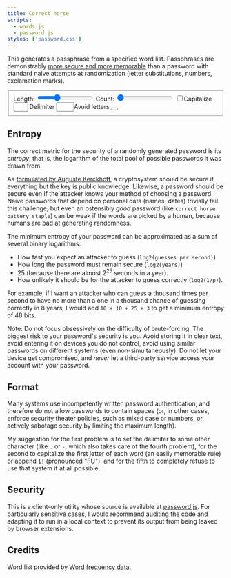 ```yaml
---
title: Correct horse
scripts:
  - words.js
  - password.js
styles: ['password.css']
---
```

This generates a passphrase from a specified word list. Passphrases are
demonstrably [more secure and more memorable](https://xkcd.com/936/) than a password
with standard naive attempts at randomization (letter substitutions, numbers,
exclamation marks).

<fieldset>
<label for="length">Length:</label>
<input id="length" type="range" min="2" max="8" value="4" list="marks" />
<label for="length">Count:</label>
<input id="count" type="range" min="1" max="20" value="1" />
<datalist for="length">
  <option value="2" label="2" />
  <option value="4" label="4" />
  <option value="6" label="6" />
  <option value="8" label="8" />
</datalist>
<input id="cap" type="checkbox" /><label for="cap">Capitalize</label>
<input id="delimiter" type="text" value=" " size="1" />
<label for="delimiter">Delimiter</label>
<input id="avoid" type="text" size="2"><label for="avoid">Avoid letters</label>
<button id="regenerate" type="button" title="Regenerate"><i class="fas fa-sync-alt"></i></button>

</fieldset>

<div id="output" class="box code"></div>

## Entropy

<div id="stats"></div>

The correct metric for the security of a randomly generated password is its
*entropy*, that is, the logarithm of the total pool of possible passwords it
was drawn from.

As [formulated by Auguste Kerckhoff](https://en.wikipedia.org/wiki/Kerckhoffs%27s_principle),
a cryptosystem should be secure if everything but the key is public knowledge.
Likewise, a password should be secure even if the attacker knows your method of
choosing a password. Naive passwords that depend on personal data (names, dates)
trivially fail this challenge, but even an ostensibly *good* password (like `correct
horse battery staple`) can be weak if the words are picked by a human, because
humans are bad at generating randomness.

The minimum entropy of your password can be approximated as a sum of several binary logarithms:

* How fast you expect an attacker to guess (`log2(guesses per second)`)
* How long the password must remain secure (`log2(years)`)
* 25 (because there are almost 2<sup>25</sup> seconds in a year).
* How unlikely it should be for the attacker to guess correctly (`log2(1/p)`).

For example, if I want an attacker who can guess a thousand times per second
to have no more than a one in a thousand chance of guessing correctly in 8 years,
I would add `10 + 10 + 25 + 3` to get a minimum entropy of 48 bits.

Note: Do not focus obsessively on the difficulty of brute-forcing. The biggest risk
to your password's security is you. Avoid storing it in clear text, avoid
entering it on devices you do not control, avoid using similar passwords on different
systems (even non-simultaneously). Do not let your device get compromised, and
*never* let a third-party service access your account with your password.

## Format

Many systems use incompetently written password authentication, and
therefore do not allow passwords to contain spaces (or, in other cases, enforce
security theater policies, such as mixed case or numbers, or actively sabotage
security by limiting the maximum length).

My suggestion for the first problem is to set the delimiter to some other
character (like `.` or `-`, which also takes care of the fourth problem), for
the second to capitalize the first letter of each word (an easily memorable
rule) or append `1!` (pronounced "FU"), and for the fifth to completely refuse
to use that system if at all possible.

## Security

This is a client-only utility whose source is available at [password.js](password.js).
For particularly sensitive cases, I would recommend auditing the code and adapting
it to run in a local context to prevent its output from being leaked by browser extensions.

## Credits

Word list provided by [Word frequency data](https://www.wordfrequency.info).
